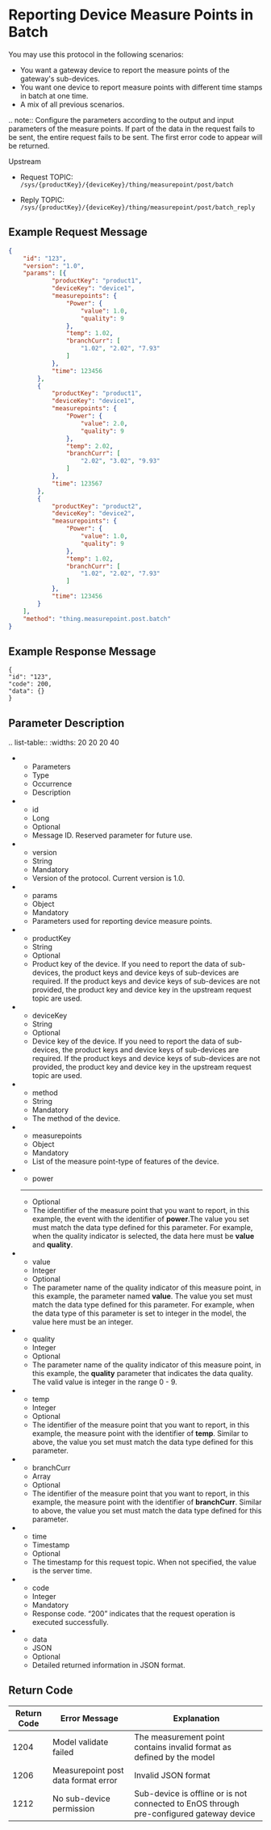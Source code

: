 # Reporting Device Measure Points in Batch

You may use this protocol in the following scenarios:
- You want a gateway device to report the measure points of the gateway's sub-devices.
- You want one device to report measure points with different time stamps in batch at one time.
- A mix of all previous scenarios.



.. note:: Configure the parameters according to the output and input parameters of the measure points. If part of the data in the request fails to be sent, the entire request fails to be sent. The first error code to appear will be returned.

Upstream
- Request TOPIC: `/sys/{productKey}/{deviceKey}/thing/measurepoint/post/batch`

- Reply TOPIC: `/sys/{productKey}/{deviceKey}/thing/measurepoint/post/batch_reply`

## Example Request Message

```json
{
	"id": "123",
	"version": "1.0",
	"params": [{
			"productKey": "product1",
			"deviceKey": "device1",
			"measurepoints": {
				"Power": {
					"value": 1.0,
					"quality": 9
				},
				"temp": 1.02,
				"branchCurr": [
					"1.02", "2.02", "7.93"
				]
			},
			"time": 123456
		},
		{
			"productKey": "product1",
			"deviceKey": "device1",
			"measurepoints": {
				"Power": {
					"value": 2.0,
					"quality": 9
				},
				"temp": 2.02,
				"branchCurr": [
					"2.02", "3.02", "9.93"
				]
			},
			"time": 123567
		},
		{
			"productKey": "product2",
			"deviceKey": "device2",
			"measurepoints": {
				"Power": {
					"value": 1.0,
					"quality": 9
				},
				"temp": 1.02,
				"branchCurr": [
					"1.02", "2.02", "7.93"
				]
			},
			"time": 123456
		}
	],
	"method": "thing.measurepoint.post.batch"
}
```
## Example Response Message

```
{
"id": "123",
"code": 200,
"data": {}
}

```

## Parameter Description

.. list-table::
   :widths: 20 20 20 40

   * - Parameters
     - Type
     - Occurrence
     - Description
   * - id
     - Long
     - Optional
     - Message ID. Reserved parameter for future use.
   * - version
     - String
     - Mandatory
     - Version of the protocol. Current version is 1.0.
   * - params
     - Object
     - Mandatory
     - Parameters used for reporting device measure points.
   * - productKey
     - String
     - Optional
     - Product key of the device. If you need to report the data of sub-devices, the product keys and device keys of sub-devices are required. If the product keys and device keys of sub-devices are not provided, the product key and device key in the upstream request topic are used.
   * - deviceKey
     - String
     - Optional
     - Device key of the device. If you need to report the data of sub-devices, the product keys and device keys of sub-devices are required. If the product keys and device keys of sub-devices are not provided, the product key and device key in the upstream request topic are used.
   * - method
     - String
     - Mandatory
     - The method of the device.
   * - measurepoints
     - Object
     - Mandatory
     - List of the measure point-type of features of the device.
   * - power
     - --
     - Optional
     - The identifier of the measure point that you want to report, in this example, the event with the identifier of **power**.The value you set must match the data type defined for this parameter. For example, when the quality indicator is selected, the data here must be **value** and **quality**.
   * - value
     - Integer
     - Optional
     - The parameter name of the quality indicator of this measure point, in this example, the parameter named **value**. The value you set must match the data type defined for this parameter. For example, when the data type of this parameter is set to integer in the model, the value here must be an integer.
   * - quality
     - Integer
     - Optional
     - The parameter name of the quality indicator of this measure point, in this example, the **quality** parameter that indicates the data quality. The valid value is integer in the range 0 - 9.
   * - temp
     - Integer
     - Optional
     - The identifier of the measure point that you want to report, in this example, the measure point with the identifier of **temp**. Similar to above, the value you set must match the data type defined for this parameter.
   * - branchCurr
     - Array
     - Optional
     - The identifier of the measure point that you want to report, in this example, the measure point with the identifier of **branchCurr**. Similar to above, the value you set must match the data type defined for this parameter.
   * - time
     - Timestamp
     - Optional
     - The timestamp for this request topic. When not specified, the value is the server time.
   * - code
     - Integer
     - Mandatory
     - Response code. &ldquo;200&rdquo; indicates that the request operation is executed successfully.
   * - data
     - JSON
     - Optional
     - Detailed returned information in JSON format.

## Return Code

| Return Code | Error Message | Explanation |
|---------|---------|---------|
| 1204 | Model validate failed | The measurement point contains invalid format as defined by the model |
| 1206 | Measurepoint post data format error | Invalid JSON format |
| 1212 | No sub-device permission | Sub-device is offline or is not connected to EnOS through pre-configured gateway device |

<!--end-->


